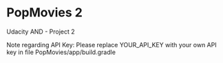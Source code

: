 # PopMovies 2
Udacity AND - Project 2

Note regarding API Key:
Please replace YOUR_API_KEY with your own API key in file PopMovies/app/build.gradle 
